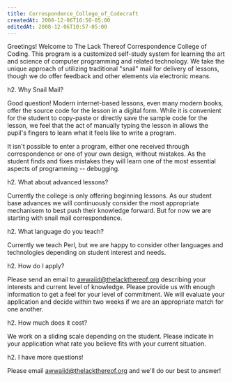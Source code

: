 ```yaml
---
title: Correspondence_College_of_Codecraft
createdAt: 2008-12-06T10:50-05:00
editedAt: 2008-12-06T10:57-05:00
---
```


Greetings! Welcome to The Lack Thereof Correspondence College of Coding. This program is a customized self-study system for learning the art and science of computer programming and related technology. We take the unique approach of utilizing traditional "snail" mail for delivery of lessons, though we do offer feedback and other elements via electronic means.

h2. Why Snail Mail?

Good question! Modern internet-based lessons, even many modern books, offer the source code for the lesson in a digital form. While it is convenient for the student to copy-paste or directly save the sample code for the lesson, we feel that the act of manually typing the lesson in allows the pupil's fingers to learn what it feels like to write a program.

It isn't possible to enter a program, either one received through correspondence or one of your own design, without mistakes. As the student finds and fixes mistakes they will learn one of the most essential aspects of programming -- debugging.

h2. What about advanced lessons?

Currently the college is only offering beginning lessons. As our student base advances we will continuously consider the most appropriate mechanisem to best push their knowledge forward. But for now we are starting with snail mail correspondence.

h2. What language do you teach?

Currently we teach Perl, but we are happy to consider other languages and technologies depending on student interest and needs.

h2. How do I apply?

Please send an email to awwaiid@thelackthereof.org describing your interests and current level of knowledge. Please provide us with enough information to get a feel for your level of commitment. We will evaluate your application and decide within two weeks if we are an appropriate match for one another.

h2. How much does it cost?

We work on a sliding scale depending on the student. Please indicate in your application what rate you believe fits with your current situation.

h2. I have more questions!

Please email awwaiid@thelackthereof.org and we'll do our best to answer!

